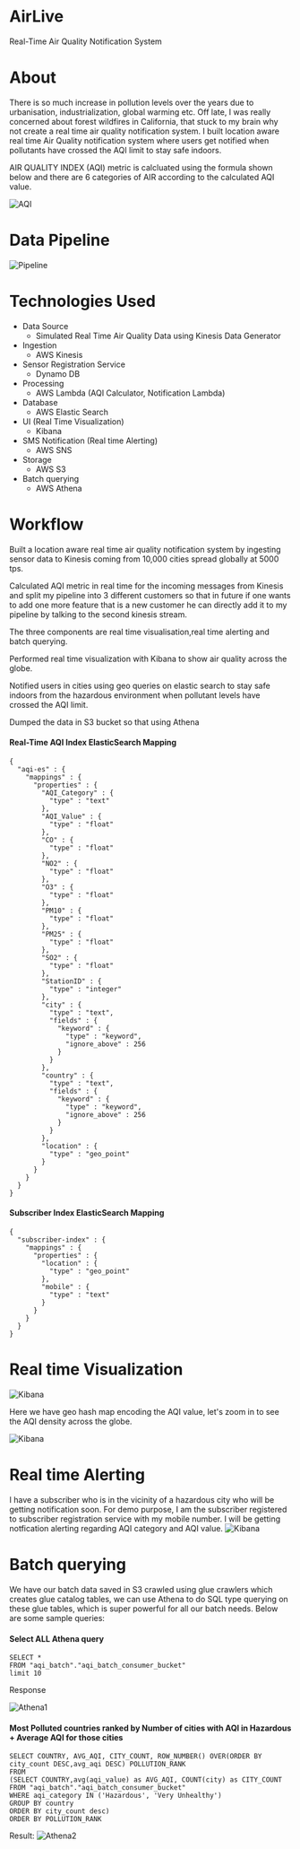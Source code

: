 # AirLive
Real-Time Air Quality Notification System 

# About
There is so much increase in pollution levels over the years due to urbanisation, industrialization, global warming etc. Off late, I was really concerned about forest wildfires in California, that stuck to my brain why not create a real time air quality notification system. I built location aware real time Air Quality notification system where users get notified when pollutants have crossed the AQI limit to stay safe indoors.



AIR QUALITY INDEX (AQI) metric is calcluated using the formula shown below and there are 6 categories of AIR according to the calculated AQI  value.

![AQI](images/AQI_Category.png)
# Data Pipeline

![Pipeline](images/pipeline.png)

# Technologies Used
 - Data Source
	 - Simulated Real Time Air Quality Data using Kinesis Data Generator
 - Ingestion
	 - AWS Kinesis
 - Sensor Registration Service
	 - Dynamo DB
 - Processing 
	 - AWS Lambda (AQI Calculator, Notification Lambda)
 - Database
	 - AWS Elastic Search 
 - UI (Real Time Visualization)
	 - Kibana
 - SMS Notification (Real time Alerting)
	 - AWS SNS
 - Storage
     - AWS S3 
 - Batch querying
 	 - AWS Athena

# Workflow

Built a location aware real time air quality notification system by ingesting sensor data to Kinesis coming from
10,000 cities spread globally at 5000 tps.

Calculated AQI metric in real time for the incoming messages from Kinesis and split my pipeline into 3 different customers so that in future if one wants to add one more feature that is a new customer he can directly add it to my pipeline by talking to the second kinesis stream.
 
The three components are real time visualisation,real time alerting and batch querying.

Performed real time visualization with Kibana to show air quality across the globe.

Notified users in cities using geo queries on elastic search to stay safe indoors from the hazardous environment when pollutant levels have crossed the AQI limit. 

Dumped the data in S3 bucket so that using Athena 

#### Real-Time AQI Index ElasticSearch Mapping
```
{
  "aqi-es" : {
    "mappings" : {
      "properties" : {
        "AQI_Category" : {
          "type" : "text"
        },
        "AQI_Value" : {
          "type" : "float"
        },
        "CO" : {
          "type" : "float"
        },
        "NO2" : {
          "type" : "float"
        },
        "O3" : {
          "type" : "float"
        },
        "PM10" : {
          "type" : "float"
        },
        "PM25" : {
          "type" : "float"
        },
        "SO2" : {
          "type" : "float"
        },
        "StationID" : {
          "type" : "integer"
        },
        "city" : {
          "type" : "text",
          "fields" : {
            "keyword" : {
              "type" : "keyword",
              "ignore_above" : 256
            }
          }
        },
        "country" : {
          "type" : "text",
          "fields" : {
            "keyword" : {
              "type" : "keyword",
              "ignore_above" : 256
            }
          }
        },
        "location" : {
          "type" : "geo_point"
        }
      }
    }
  }
}
```

#### Subscriber Index ElasticSearch Mapping
```
{
  "subscriber-index" : {
    "mappings" : {
      "properties" : {
        "location" : {
          "type" : "geo_point"
        },
        "mobile" : {
          "type" : "text"
        }
      }
    }
  }
}

```

# Real time Visualization
![Kibana](images/kibana_zoomout.png)

Here we have geo hash map encoding the AQI value, let's zoom in to see the AQI density across the globe.


![Kibana](images/kibana_zoomin.png)


# Real time Alerting

I have a subscriber who is in the vicinity of a hazardous city who will be getting notification soon. For demo purpose, I am the subscriber registered to subscriber registration service with my mobile number. I will be getting notfication alerting regarding AQI category and AQI value.
![Kibana](images/alerting.png)


# Batch querying
We have our batch data saved in S3 crawled using glue crawlers which creates glue catalog tables, we can use Athena to 
do SQL type querying on these glue tables, which is super powerful for all our batch needs. Below are some sample
queries:  

#### Select ALL Athena query

```
SELECT * 
FROM "aqi_batch"."aqi_batch_consumer_bucket"
limit 10

```

Response

![Athena1](images/athena1.png)



#### Most Polluted countries ranked by Number of cities with AQI in Hazardous + Average AQI for those cities

```
SELECT COUNTRY, AVG_AQI, CITY_COUNT, ROW_NUMBER() OVER(ORDER BY city_count DESC,avg_aqi DESC) POLLUTION_RANK
FROM
(SELECT COUNTRY,avg(aqi_value) as AVG_AQI, COUNT(city) as CITY_COUNT
FROM "aqi_batch"."aqi_batch_consumer_bucket"
WHERE aqi_category IN ('Hazardous', 'Very Unhealthy')
GROUP BY country
ORDER BY city_count desc)
ORDER BY POLLUTION_RANK

```

Result:
![Athena2](images/athena2.png)